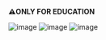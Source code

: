 **⚠️ONLY FOR EDUCATION**

![image](https://github.com/user-attachments/assets/de93ef7b-36c4-44a3-9853-e02c12b3c353)
![image](https://github.com/user-attachments/assets/5e1afe17-c3c5-4bc5-9954-8db468a7f3b0)
![image](https://github.com/user-attachments/assets/523c4e5c-a213-4fd0-8ffa-d9716d5f6912)

